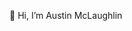 👋 Hi, I’m Austin McLaughlin

<!---
18indypeyton18/18indypeyton18 is a ✨ special ✨ repository because its `README.md` (this file) appears on your GitHub profile.
You can click the Preview link to take a look at your changes.
--->
